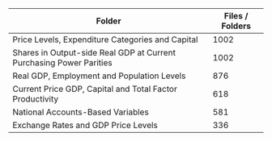 | Folder                                                              |   Files / Folders |
|---------------------------------------------------------------------|-------------------|
| Price Levels, Expenditure Categories and Capital                    |              1002 |
| Shares in Output-side Real GDP at Current Purchasing Power Parities |              1002 |
| Real GDP, Employment and Population Levels                          |               876 |
| Current Price GDP, Capital and Total Factor Productivity            |               618 |
| National Accounts-Based Variables                                   |               581 |
| Exchange Rates and GDP Price Levels                                 |               336 |
